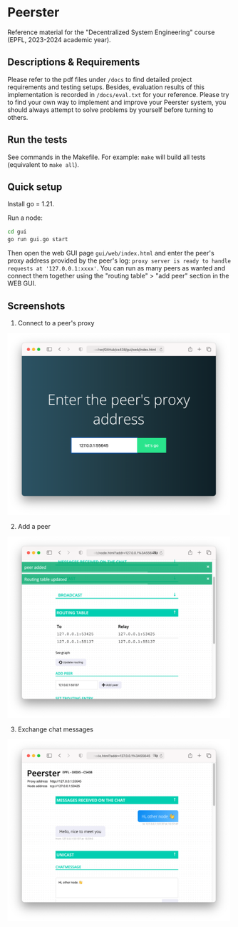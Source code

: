 # Peerster

Reference material for the "Decentralized System Engineering" course (EPFL, 2023-2024 academic year).

## Descriptions & Requirements
Please refer to the pdf files under `/docs` to find detailed project requirements and testing setups. Besides,
evaluation results of this implementation is recorded in `/docs/eval.txt` for your reference. Please try to find your
own way to implement and improve your Peerster system, you should always attempt to solve problems by yourself before 
turning to others.

## Run the tests

See commands in the Makefile. For example: `make` will build all tests (equivalent to `make all`).

## Quick setup

Install go = 1.21.

Run a node:

```sh
cd gui
go run gui.go start
```

Then open the web GUI page `gui/web/index.html` and enter the peer's proxy
address provided by the peer's log: `proxy server is ready to handle requests at
'127.0.0.1:xxxx'`. You can run as many peers as wanted and connect them together
using the "routing table" > "add peer" section in the WEB GUI.

## Screenshots

1. Connect to a peer's proxy

<img src="docs/assets/connect.png" width="500px">

2. Add a peer

<img src="docs/assets/add_peer.png" width="500px">

3. Exchange chat messages

<img src="docs/assets/unicast_chat.png" width="500px">
